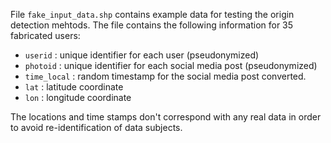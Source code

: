  File `fake_input_data.shp` contains example data for testing the origin detection mehtods. 
  The file contains the following information for 35 fabricated users:
  
 - `userid` : unique identifier for each user (pseudonymized)
 - `photoid` : unique identifier for each social media post (pseudonymized)
 - `time_local` : random timestamp for the social media post converted. 
 - `lat` : latitude coordinate
 - `lon`  : longitude coordinate
 
 
 The locations and time stamps don't correspond with any real data in order to avoid re-identification of data subjects.
